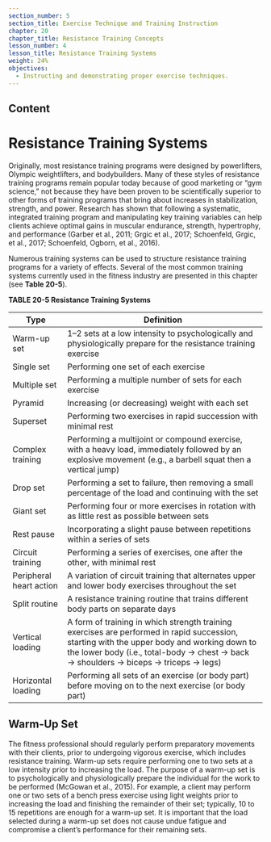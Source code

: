 ```yaml
---
section_number: 5
section_title: Exercise Technique and Training Instruction
chapter: 20
chapter_title: Resistance Training Concepts
lesson_number: 4
lesson_title: Resistance Training Systems
weight: 24%
objectives:
  - Instructing and demonstrating proper exercise techniques.
---
```


## Content
# Resistance Training Systems

Originally, most resistance training programs were designed by powerlifters, Olympic weightlifters, and bodybuilders. Many of these styles of resistance training programs remain popular today because of good marketing or “gym science,” not because they have been proven to be scientifically superior to other forms of training programs that bring about increases in stabilization, strength, and power. Research has shown that following a systematic, integrated training program and manipulating key training variables can help clients achieve optimal gains in muscular endurance, strength, hypertrophy, and performance (Garber et al., 2011; Grgic et al., 2017; Schoenfeld, Grgic, et al., 2017; Schoenfeld, Ogborn, et al., 2016).

Numerous training systems can be used to structure resistance training programs for a variety of effects. Several of the most common training systems currently used in the fitness industry are presented in this chapter (see **Table 20-5**).

**TABLE 20-5 Resistance Training Systems**

| Type | Definition |
|---|---|
| Warm-up set | 1–2 sets at a low intensity to psychologically and physiologically prepare for the resistance training exercise |
| Single set | Performing one set of each exercise |
| Multiple set | Performing a multiple number of sets for each exercise |
| Pyramid | Increasing (or decreasing) weight with each set |
| Superset | Performing two exercises in rapid succession with minimal rest |
| Complex training | Performing a multijoint or compound exercise, with a heavy load, immediately followed by an explosive movement (e.g., a barbell squat then a vertical jump) |
| Drop set | Performing a set to failure, then removing a small percentage of the load and continuing with the set |
| Giant set | Performing four or more exercises in rotation with as little rest as possible between sets |
| Rest pause | Incorporating a slight pause between repetitions within a series of sets |
| Circuit training | Performing a series of exercises, one after the other, with minimal rest |
| Peripheral heart action | A variation of circuit training that alternates upper and lower body exercises throughout the set |
| Split routine | A resistance training routine that trains different body parts on separate days |
| Vertical loading | A form of training in which strength training exercises are performed in rapid succession, starting with the upper body and working down to the lower body (i.e., total-body → chest → back → shoulders → biceps → triceps → legs) |
| Horizontal loading | Performing all sets of an exercise (or body part) before moving on to the next exercise (or body part) |

## Warm-Up Set

The fitness professional should regularly perform preparatory movements with their clients, prior to undergoing vigorous exercise, which includes resistance training. Warm-up sets require performing one to two sets at a low intensity prior to increasing the load. The purpose of a warm-up set is to psychologically and physiologically prepare the individual for the work to be performed (McGowan et al., 2015). For example, a client may perform one or two sets of a bench press exercise using light weights prior to increasing the load and finishing the remainder of their set; typically, 10 to 15 repetitions are enough for a warm-up set. It is important that the load selected during a warm-up set does not cause undue fatigue and compromise a client’s performance for their remaining sets.